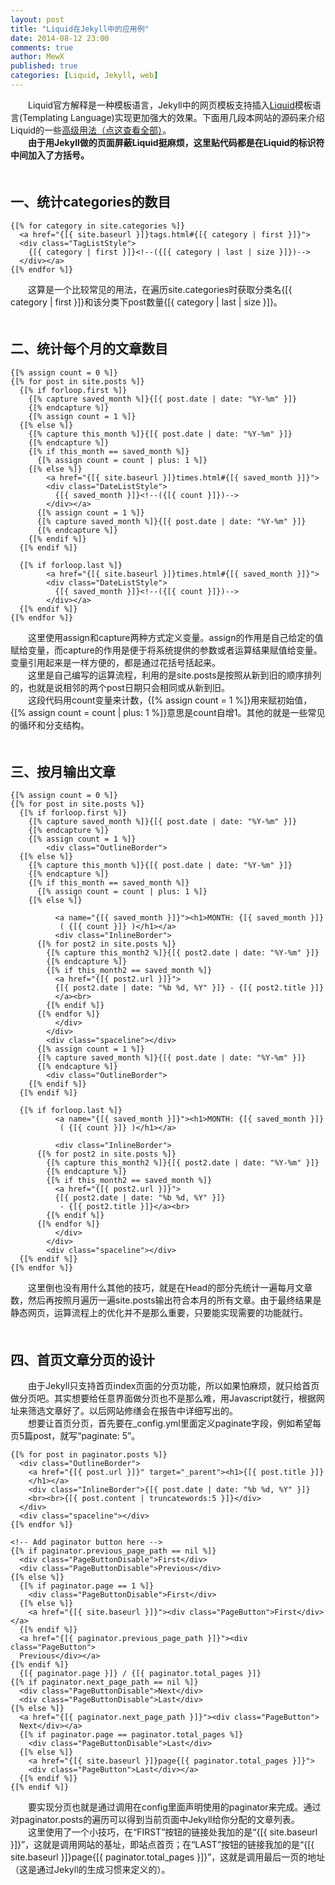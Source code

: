 ```yaml
---
layout: post
title: "Liquid在Jekyll中的应用例"
date: 2014-08-12 23:00
comments: true
author: MewX
published: true
categories: [Liquid, Jekyll, web]
---
```


　　Liquid官方解释是一种模板语言，Jekyll中的网页模板支持插入[Liquid](http://docs.shopify.com/themes/liquid-documentation/basics/)模板语言(Templating Language)实现更加强大的效果。下面用几段本网站的源码来介绍Liquid的一些[高级用法（点这查看全部）](https://github.com/Shopify/liquid/wiki/Liquid-for-Designers)。  
　　**由于用Jekyll做的页面屏蔽Liquid挺麻烦，这里贴代码都是在Liquid的标识符中间加入了方括号。**  
　　  

## 一、统计categories的数目  

<?prettify lang=html?>
    {[% for category in site.categories %]}
      <a href="{[{ site.baseurl }]}tags.html#{[{ category | first }]}">
      <div class="TagListStyle">
        {[{ category | first }]}<!--({[{ category | last | size }]})-->
      </div></a>
    {[% endfor %]}

　　这算是一个比较常见的用法，在遍历site.categories时获取分类名{[{ category | first }]}和该分类下post数量{[{ category | last | size }]}。  
　　  

## 二、统计每个月的文章数目  

<?prettify lang=html?>
    {[% assign count = 0 %]}
    {[% for post in site.posts %]}
      {[% if forloop.first %]}
        {[% capture saved_month %]}{[{ post.date | date: "%Y-%m" }]}
        {[% endcapture %]}
        {[% assign count = 1 %]}
      {[% else %]}
        {[% capture this_month %]}{[{ post.date | date: "%Y-%m" }]}
        {[% endcapture %]}
        {[% if this_month == saved_month %]}
          {[% assign count = count | plus: 1 %]}
        {[% else %]}
            <a href="{[{ site.baseurl }]}times.html#{[{ saved_month }]}">
            <div class="DateListStyle">
              {[{ saved_month }]}<!--({[{ count }]})-->
            </div></a>
          {[% assign count = 1 %]}
          {[% capture saved_month %]}{[{ post.date | date: "%Y-%m" }]}
          {[% endcapture %]}
        {[% endif %]}
      {[% endif %]}

      {[% if forloop.last %]}
            <a href="{[{ site.baseurl }]}times.html#{[{ saved_month }]}">
            <div class="DateListStyle">
              {[{ saved_month }]}<!--({[{ count }]})-->
            </div></a>
      {[% endif %]}
    {[% endfor %]}

　　这里使用assign和capture两种方式定义变量。assign的作用是自己给定的值赋给变量，而capture的作用是便于将系统提供的参数或者运算结果赋值给变量。变量引用起来是一样方便的，都是通过花括号括起来。  
　　这里是自己编写的运算流程，利用的是site.posts是按照从新到旧的顺序排列的，也就是说相邻的两个post日期只会相同或从新到旧。  
　　这段代码用count变量来计数，{[% assign count = 1 %]}用来赋初始值，{[% assign count = count | plus: 1 %]}意思是count自增1。其他的就是一些常见的循环和分支结构。  
　　  

## 三、按月输出文章  

<?prettify lang=html?>
    {[% assign count = 0 %]}
    {[% for post in site.posts %]}
      {[% if forloop.first %]}
        {[% capture saved_month %]}{[{ post.date | date: "%Y-%m" }]}
        {[% endcapture %]}
        {[% assign count = 1 %]}
            <div class="OutlineBorder">
      {[% else %]}
        {[% capture this_month %]}{[{ post.date | date: "%Y-%m" }]}
        {[% endcapture %]}
        {[% if this_month == saved_month %]}
          {[% assign count = count | plus: 1 %]}
        {[% else %]}

              <a name="{[{ saved_month }]}"><h1>MONTH: {[{ saved_month }]}
               ( {[{ count }]} )</h1></a>
              <div class="InlineBorder">
          {[% for post2 in site.posts %]}
            {[% capture this_month2 %]}{[{ post2.date | date: "%Y-%m" }]}
            {[% endcapture %]}
            {[% if this_month2 == saved_month %]}
              <a href="{[{ post2.url }]}">
              {[{ post2.date | date: "%b %d, %Y" }]} - {[{ post2.title }]}
              </a><br>
            {[% endif %]}
          {[% endfor %]}
              </div>
            </div>
            <div class="spaceline"></div>
          {[% assign count = 1 %]}
          {[% capture saved_month %]}{[{ post.date | date: "%Y-%m" }]}
          {[% endcapture %]}
            <div class="OutlineBorder">
        {[% endif %]}
      {[% endif %]}

      {[% if forloop.last %]}
              <a name="{[{ saved_month }]}"><h1>MONTH: {[{ saved_month }]}
               ( {[{ count }]} )</h1></a>

              <div class="InlineBorder">
          {[% for post2 in site.posts %]}
            {[% capture this_month2 %]}{[{ post2.date | date: "%Y-%m" }]}
            {[% endcapture %]}
            {[% if this_month2 == saved_month %]}
              <a href="{[{ post2.url }]}">
              {[{ post2.date | date: "%b %d, %Y" }]}
               - {[{ post2.title }]}</a><br>
            {[% endif %]}
          {[% endfor %]}
              </div>
            </div>
            <div class="spaceline"></div>
      {[% endif %]}
    {[% endfor %]}

　　这里倒也没有用什么其他的技巧，就是在Head的部分先统计一遍每月文章数，然后再按照月遍历一遍site.posts输出符合本月的所有文章。由于最终结果是静态网页，运算流程上的优化并不是那么重要，只要能实现需要的功能就行。  
　　  

## 四、首页文章分页的设计  

　　由于Jekyll只支持首页index页面的分页功能，所以如果怕麻烦，就只给首页做分页吧。其实想要给任意界面做分页也不是那么难，用Javascript就行，根据网址来筛选文章好了。以后网站修缮会在报告中详细写出的。  
　　想要让首页分页，首先要在_config.yml里面定义paginate字段，例如希望每页5篇post，就写“paginate: 5”。  

<?prettify lang=html?>
    {[% for post in paginator.posts %]}
      <div class="OutlineBorder">
        <a href="{[{ post.url }]}" target="_parent"><h1>{[{ post.title }]}
        </h1></a>
        <div class="InlineBorder">{[{ post.date | date: "%b %d, %Y" }]}
        <br><br>{[{ post.content | truncatewords:5 }]}</div>
      </div>
      <div class="spaceline"></div>
    {[% endfor %]}

    <!-- Add paginator button here -->
    {[% if paginator.previous_page_path == nil %]}
      <div class="PageButtonDisable">First</div>
      <div class="PageButtonDisable">Previous</div>
    {[% else %]}
      {[% if paginator.page == 1 %]}
        <div class="PageButtonDisable">First</div>
      {[% else %]}
        <a href="{[{ site.baseurl }]}"><div class="PageButton">First</div></a>
      {[% endif %]}
      <a href="{[{ paginator.previous_page_path }]}"><div class="PageButton">
      Previous</div></a>
    {[% endif %]}
      {[{ paginator.page }]} / {[{ paginator.total_pages }]}
    {[% if paginator.next_page_path == nil %]}
      <div class="PageButtonDisable">Next</div>
      <div class="PageButtonDisable">Last</div>
    {[% else %]}
      <a href="{[{ paginator.next_page_path }]}"><div class="PageButton">
      Next</div></a>
      {[% if paginator.page == paginator.total_pages %]}
        <div class="PageButtonDisable">Last</div>
      {[% else %]}
        <a href="{[{ site.baseurl }]}page{[{ paginator.total_pages }]}">
        <div class="PageButton">Last</div></a>
      {[% endif %]}
    {[% endif %]}

　　要实现分页也就是通过调用在config里面声明使用的paginator来完成。通过对paginator.posts的遍历可以得到当前页面中Jekyll给你分配的文章列表。  
　　这里使用了一个小技巧，在“FIRST”按钮的链接处我加的是“{[{ site.baseurl }]}”，这就是调用网站的基址，即站点首页；在“LAST”按钮的链接我加的是“{[{ site.baseurl }]}page{[{ paginator.total_pages }]}”，这就是调用最后一页的地址（这是通过Jekyll的生成习惯来定义的）。  
